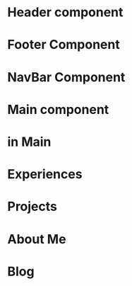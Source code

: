 

# Header component

# Footer Component

# NavBar Component

# Main component

# in Main

# Experiences

# Projects

# About Me

# Blog
